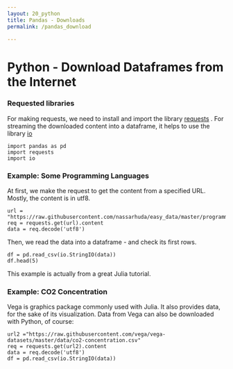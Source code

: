 ```yaml
---
layout: 20_python
title: Pandas - Downloads
permalink: /pandas_download

---
```

# Python - Download Dataframes from the Internet

### Requested libraries

For making requests, we need to install and import the library [requests](https://pypi.org/project/requests/) .
For streaming the downloaded content into a dataframe, it helps to use the library [io](https://docs.python.org/3/library/io.html)

> 
    import pandas as pd
    import requests
    import io

### Example: Some Programming Languages

At first, we make the request to get the content from a specified URL.
Mostly, the content is in utf8.  

>
    url = "https://raw.githubusercontent.com/nassarhuda/easy_data/master/programming_languages.csv"
    req = requests.get(url).content
    data = req.decode('utf8')

Then, we read the data into a dataframe - and check its first rows. 

>    
    df = pd.read_csv(io.StringIO(data))
    df.head(5)    

This example is actually from a great Julia tutorial.

### Example: CO2 Concentration

Vega is graphics package commonly used with Julia. It also provides data, for the sake of its visualization.
Data from Vega can also be downloaded with Python, of course:

>
    url2 ="https://raw.githubusercontent.com/vega/vega-datasets/master/data/co2-concentration.csv"
    req = requests.get(url2).content
    data = req.decode('utf8')
    df = pd.read_csv(io.StringIO(data))
